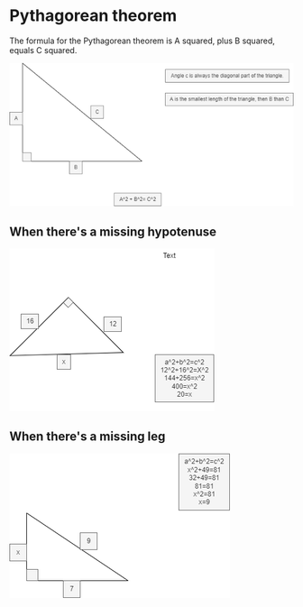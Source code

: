 # Pythagorean theorem

The formula for the Pythagorean theorem is A squared, plus B squared, equals C squared.

![Pythagorean Theorem](images/Pythagorean%20theorem.drawio.png)

## When there's a missing hypotenuse

![mp](images/mp.drawio.png)

## When there's a missing leg

![ml](images/ml.drawio.png)